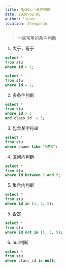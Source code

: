 ```yaml
---
title: MySQL——条件判断
date: 2020-02-05
author: liuwei
location: Zhengzhou
---
```


>一些常用的条件判断

1. 大于，等于

```sql
select *
from stu
where id > 1;

select *
from stu
where id = 1;
```

2. 多条件判断

```sql
select *
from stu
where id > 1 
and class_id  = 3;
```

3. 包含某字符串

```sql
select *
from stu
where sname like "%李%";
```

4. 区间内判断

```sql
select *
from stu
where id between 2 and 5;
```

5. 集合内判断

```sql
select *
from stu
where id in (1, 3, 5);
```

5. 否定

```sql
select *
from stu
where id not in (1, 3, 5);
```

6. null判断

```sql
select *
from stu
where class_id is null;
```

